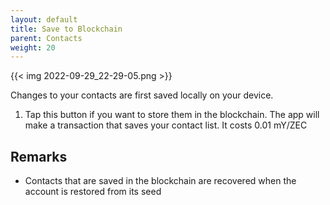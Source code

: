 ```yaml
---
layout: default
title: Save to Blockchain
parent: Contacts
weight: 20
---
```


{{< img 2022-09-29_22-29-05.png >}}

Changes to your contacts are first saved locally on your device.

1. Tap this button if you want to store them in the blockchain.
The app will make a transaction that saves your contact list. It costs
0.01 mY/ZEC

## Remarks

- Contacts that are saved in the blockchain are recovered when the 
account is restored from its seed
